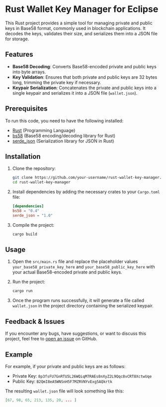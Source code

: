 # Rust Wallet Key Manager for Eclipse 

This Rust project provides a simple tool for managing private and public keys in Base58 format, commonly used in blockchain applications. It decodes the keys, validates their size, and serializes them into a JSON file for storage.

## Features

- **Base58 Decoding**: Converts Base58-encoded private and public keys into byte arrays.
- **Key Validation**: Ensures that both private and public keys are 32 bytes long, trimming the private key if necessary.
- **Keypair Serialization**: Concatenates the private and public keys into a single keypair and serializes it into a JSON file (`wallet.json`).
  
## Prerequisites

To run this code, you need to have the following installed:

- [Rust](https://www.rust-lang.org/) (Programming Language)
- [bs58](https://docs.rs/bs58/) (Base58 encoding/decoding library for Rust)
- [serde_json](https://docs.rs/serde_json/) (Serialization library for JSON in Rust)

## Installation

1. Clone the repository:

    ```bash
    git clone https://github.com/your-username/rust-wallet-key-manager.git
    cd rust-wallet-key-manager
    ```

2. Install dependencies by adding the necessary crates to your `Cargo.toml` file:

    ```toml
    [dependencies]
    bs58 = "0.4"
    serde_json = "1.0"
    ```

3. Compile the project:

    ```bash
    cargo build
    ```

## Usage

1. Open the `src/main.rs` file and replace the placeholder values `your_base58_private_key_here` and `your_base58_public_key_here` with your actual Base58-encoded private and public keys.

2. Run the project:

    ```bash
    cargo run
    ```

3. Once the program runs successfully, it will generate a file called `wallet.json` in the project directory containing the serialized keypair.

## Feedback & Issues

If you encounter any bugs, have suggestions, or want to discuss this project, feel free to [open an issue](https://github.com/your-username/rust-wallet-key-manager/issues) on GitHub.

## Example

For example, if your private and public keys are as follows:

- Private Key: `8p3fsFU7GnRTU5L26WQiqM7RAEs8nXyZ2L9Qqc8vCRT8XctwUqe`
- Public Key: `B2QmI8eA5WNSnH5F7MZRVNYvExg5AQkrtk`

The resulting `wallet.json` file will look something like this:

```json
[67, 98, 65, 213, 135, 20, ... ]

